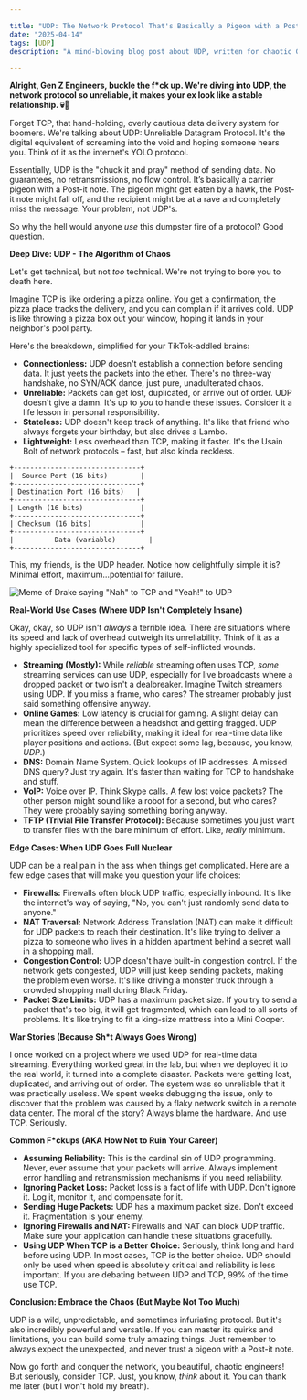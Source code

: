 ```yaml
---

title: "UDP: The Network Protocol That's Basically a Pigeon with a Post-it Note"
date: "2025-04-14"
tags: [UDP]
description: "A mind-blowing blog post about UDP, written for chaotic Gen Z engineers."

---
```


**Alright, Gen Z Engineers, buckle the f*ck up. We're diving into UDP, the network protocol so unreliable, it makes your ex look like a stable relationship. 💀🙏**

Forget TCP, that hand-holding, overly cautious data delivery system for boomers. We're talking about UDP: Unreliable Datagram Protocol. It's the digital equivalent of screaming into the void and hoping someone hears you. Think of it as the internet's YOLO protocol.

Essentially, UDP is the "chuck it and pray" method of sending data. No guarantees, no retransmissions, no flow control. It’s basically a carrier pigeon with a Post-it note. The pigeon might get eaten by a hawk, the Post-it note might fall off, and the recipient might be at a rave and completely miss the message. Your problem, not UDP's.

So why the hell would anyone *use* this dumpster fire of a protocol? Good question.

**Deep Dive: UDP - The Algorithm of Chaos**

Let's get technical, but not *too* technical. We're not trying to bore you to death here.

Imagine TCP is like ordering a pizza online. You get a confirmation, the pizza place tracks the delivery, and you can complain if it arrives cold. UDP is like throwing a pizza box out your window, hoping it lands in your neighbor's pool party.

Here's the breakdown, simplified for your TikTok-addled brains:

*   **Connectionless:** UDP doesn't establish a connection before sending data. It just yeets the packets into the ether. There's no three-way handshake, no SYN/ACK dance, just pure, unadulterated chaos.
*   **Unreliable:** Packets can get lost, duplicated, or arrive out of order. UDP doesn't give a damn. It's up to *you* to handle these issues. Consider it a life lesson in personal responsibility.
*   **Stateless:** UDP doesn't keep track of anything. It's like that friend who always forgets your birthday, but also drives a Lambo.
*   **Lightweight:** Less overhead than TCP, making it faster. It's the Usain Bolt of network protocols – fast, but also kinda reckless.

```ascii
+-------------------------------+
|  Source Port (16 bits)        |
+-------------------------------+
| Destination Port (16 bits)   |
+-------------------------------+
| Length (16 bits)              |
+-------------------------------+
| Checksum (16 bits)            |
+-------------------------------+
|          Data (variable)        |
+-------------------------------+
```

This, my friends, is the UDP header. Notice how delightfully simple it is? Minimal effort, maximum…potential for failure.

![Meme of Drake saying "Nah" to TCP and "Yeah!" to UDP](https://i.imgflip.com/41036n.jpg)

**Real-World Use Cases (Where UDP Isn't Completely Insane)**

Okay, okay, so UDP isn't *always* a terrible idea. There are situations where its speed and lack of overhead outweigh its unreliability. Think of it as a highly specialized tool for specific types of self-inflicted wounds.

*   **Streaming (Mostly):** While *reliable* streaming often uses TCP, *some* streaming services can use UDP, especially for live broadcasts where a dropped packet or two isn't a dealbreaker. Imagine Twitch streamers using UDP. If you miss a frame, who cares? The streamer probably just said something offensive anyway.
*   **Online Games:** Low latency is crucial for gaming. A slight delay can mean the difference between a headshot and getting fragged. UDP prioritizes speed over reliability, making it ideal for real-time data like player positions and actions. (But expect some lag, because, you know, *UDP*.)
*   **DNS:** Domain Name System. Quick lookups of IP addresses. A missed DNS query? Just try again. It's faster than waiting for TCP to handshake and stuff.
*   **VoIP:** Voice over IP. Think Skype calls. A few lost voice packets? The other person might sound like a robot for a second, but who cares? They were probably saying something boring anyway.
*   **TFTP (Trivial File Transfer Protocol):** Because sometimes you just want to transfer files with the bare minimum of effort. Like, *really* minimum.

**Edge Cases: When UDP Goes Full Nuclear**

UDP can be a real pain in the ass when things get complicated. Here are a few edge cases that will make you question your life choices:

*   **Firewalls:** Firewalls often block UDP traffic, especially inbound. It's like the internet's way of saying, "No, you can't just randomly send data to anyone."
*   **NAT Traversal:** Network Address Translation (NAT) can make it difficult for UDP packets to reach their destination. It's like trying to deliver a pizza to someone who lives in a hidden apartment behind a secret wall in a shopping mall.
*   **Congestion Control:** UDP doesn't have built-in congestion control. If the network gets congested, UDP will just keep sending packets, making the problem even worse. It's like driving a monster truck through a crowded shopping mall during Black Friday.
*   **Packet Size Limits:** UDP has a maximum packet size. If you try to send a packet that's too big, it will get fragmented, which can lead to all sorts of problems. It's like trying to fit a king-size mattress into a Mini Cooper.

**War Stories (Because Sh*t Always Goes Wrong)**

I once worked on a project where we used UDP for real-time data streaming. Everything worked great in the lab, but when we deployed it to the real world, it turned into a complete disaster. Packets were getting lost, duplicated, and arriving out of order. The system was so unreliable that it was practically useless. We spent weeks debugging the issue, only to discover that the problem was caused by a flaky network switch in a remote data center. The moral of the story? Always blame the hardware. And use TCP. Seriously.

**Common F\*ckups (AKA How Not to Ruin Your Career)**

*   **Assuming Reliability:** This is the cardinal sin of UDP programming. Never, ever assume that your packets will arrive. Always implement error handling and retransmission mechanisms if you need reliability.
*   **Ignoring Packet Loss:** Packet loss is a fact of life with UDP. Don't ignore it. Log it, monitor it, and compensate for it.
*   **Sending Huge Packets:** UDP has a maximum packet size. Don't exceed it. Fragmentation is your enemy.
*   **Ignoring Firewalls and NAT:** Firewalls and NAT can block UDP traffic. Make sure your application can handle these situations gracefully.
*   **Using UDP When TCP is a Better Choice:** Seriously, think long and hard before using UDP. In most cases, TCP is the better choice. UDP should only be used when speed is absolutely critical and reliability is less important. If you are debating between UDP and TCP, 99% of the time use TCP.

**Conclusion: Embrace the Chaos (But Maybe Not Too Much)**

UDP is a wild, unpredictable, and sometimes infuriating protocol. But it's also incredibly powerful and versatile. If you can master its quirks and limitations, you can build some truly amazing things. Just remember to always expect the unexpected, and never trust a pigeon with a Post-it note.

Now go forth and conquer the network, you beautiful, chaotic engineers! But seriously, consider TCP. Just, you know, *think* about it. You can thank me later (but I won't hold my breath).
